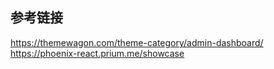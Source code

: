 ## 参考链接

https://themewagon.com/theme-category/admin-dashboard/
https://phoenix-react.prium.me/showcase